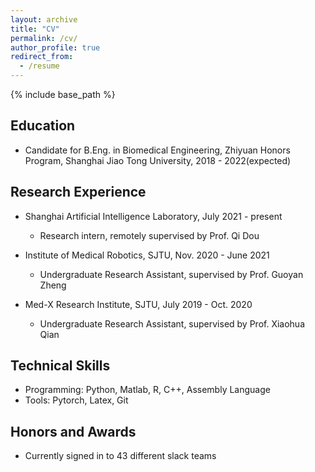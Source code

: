 ```yaml
---
layout: archive
title: "CV"
permalink: /cv/
author_profile: true
redirect_from:
  - /resume
---
```


{% include base_path %}

## Education
* Candidate for B.Eng. in Biomedical Engineering, Zhiyuan Honors Program, Shanghai Jiao Tong University, 2018 - 2022(expected)

## Research Experience
* Shanghai Artificial Intelligence Laboratory, July 2021 - present
  * Research intern, remotely supervised by Prof. Qi Dou

* Institute of Medical Robotics, SJTU, Nov. 2020 - June 2021
  * Undergraduate Research Assistant, supervised by Prof. Guoyan Zheng

* Med-X Research Institute, SJTU, July 2019 - Oct. 2020
  * Undergraduate Research Assistant, supervised by Prof. Xiaohua Qian


## Technical Skills
* Programming: Python, Matlab, R, C++, Assembly Language
* Tools: Pytorch, Latex, Git
  
## Honors and Awards
* Currently signed in to 43 different slack teams
